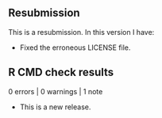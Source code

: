 ## Resubmission

This is a resubmission. In this version I have:

* Fixed the erroneous LICENSE file.
  
## R CMD check results

0 errors | 0 warnings | 1 note

* This is a new release.
